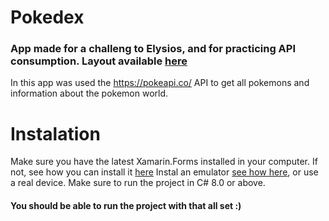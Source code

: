 # Pokedex
### App made for a challeng to Elysios, and for practicing API consumption. Layout available [here](https://www.figma.com/proto/SoXl6s6HcYxpwG5S8XOa0D/Pokedex?node-id=4%3A2&scaling=scale-down)
In this app was used the https://pokeapi.co/ API to get all pokemons and information about the pokemon world.

# Instalation
Make sure you have the latest Xamarin.Forms installed in your computer. If not, see how you can install it [here](https://docs.microsoft.com/en-us/xamarin/get-started/installation/windows)
Instal an emulator [see how here](https://visualstudio.microsoft.com/pt-br/vs/msft-android-emulator/#:~:text=Basta%20abrir%20a%20entrada%20Emulador,a%20partir%20de%20qualquer%20IDE.), or use a real device.
Make sure to run the project in C# 8.0 or above.

#### You should be able to run the project with that all set :)
